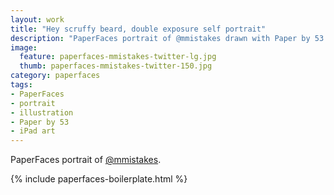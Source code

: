 ```yaml
---
layout: work
title: "Hey scruffy beard, double exposure self portrait"
description: "PaperFaces portrait of @mmistakes drawn with Paper by 53 on an iPad."
image: 
  feature: paperfaces-mmistakes-twitter-lg.jpg
  thumb: paperfaces-mmistakes-twitter-150.jpg
category: paperfaces
tags: 
- PaperFaces
- portrait
- illustration
- Paper by 53
- iPad art
---
```


PaperFaces portrait of [@mmistakes](http://twitter.com/mmistakes).

{% include paperfaces-boilerplate.html %}